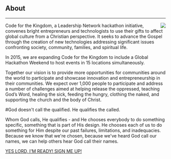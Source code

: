 ## About
---
<img src="{{assets}}/images/earth.jpg" style="float:right"/>

Code for the Kingdom, a Leadership Network hackathon initiative, convenes bright entrepreneurs and technologists to use their gifts to affect global culture from a Christian perspective. It seeks to advance the Gospel through the creation of new technologies addressing significant issues confronting society, community, families, and spiritual life.

In 2015, we are expanding Code for the Kingdom to include a Global Hackathon Weekend to host events in 15 locations simultaneously. 

Together our vision is to provide more opportunities for communities around the world to participate and showcase innovation and entrepreneurship in their communities. We expect over 1,000 people to participate and address a number of challenges aimed at helping release the oppressed, teaching God’s Word, healing the sick, feeding the hungry, clothing the naked, and supporting the church and the body of Christ.

#God doesn't call the qualified. He qualifies the called.

Whom God calls, He qualifies - and He chooses everybody to do something specific, something that is part of His design. He chooses each of us to do something for Him despite our past failures, limitations, and inadequacies. Because we know that we're chosen, because we've heard God call our names, we can help others hear God call their names.

<div>
  <div style="display:inline-block">
  <a class="button special-alternate"  href="https://www.eventbrite.com/e/code-for-the-kingdom-2015-jakarta-tickets-17496579741" target="_blank">
    YES LORD, I'M READY! SIGN ME UP!
  </a>
  </div>

